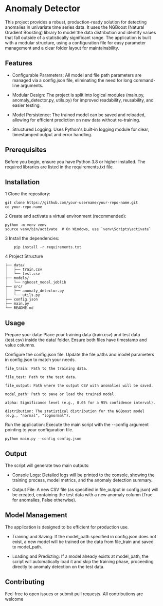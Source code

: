 # Anomaly Detector

This project provides a robust, production-ready solution for detecting anomalies in univariate time series data. It uses the NGBoost (Natural Gradient Boosting) library to model the data distribution and identify values that fall outside of a statistically significant range. The application is built with a modular structure, using a configuration file for easy parameter management and a clear folder layout for maintainability.

## Features

- Configurable Parameters: All model and file path parameters are managed via a config.json file, eliminating the need for long command-line arguments.

- Modular Design: The project is split into logical modules (main.py, anomaly_detector.py, utils.py) for improved readability, reusability, and easier testing.

- Model Persistence: The trained model can be saved and reloaded, allowing for efficient prediction on new data without re-training.

- Structured Logging: Uses Python's built-in logging module for clear, timestamped output and error handling.

## Prerequisites

Before you begin, ensure you have Python 3.8 or higher installed. The required libraries are listed in the requirements.txt file.

## Installation

1 Clone the repository:

```
git clone https://github.com/your-username/your-repo-name.git
cd your-repo-name
```

2 Create and activate a virtual environment (recommended):

```
python -m venv venv
source venv/bin/activate  # On Windows, use `venv\Scripts\activate`
```

3 Install the dependencies:

```
    pip install -r requirements.txt
```

4 Project Structure

```
├── data/
│   ├── train.csv
│   └── test.csv
├── models/
│   └── ngboost_model.joblib
├── src/
│   ├── anomaly_detector.py
│   └── utils.py
├── config.json
├── main.py
└── README.md
```

## Usage

Prepare your data: Place your training data (train.csv) and test data (test.csv) inside the data/ folder. Ensure both files have timestamp and value columns.

Configure the config.json file: Update the file paths and model parameters in config.json to match your needs.

    file_train: Path to the training data.

    file_test: Path to the test data.

    file_output: Path where the output CSV with anomalies will be saved.

    model_path: Path to save or load the trained model.

    alpha: Significance level (e.g., 0.05 for a 95% confidence interval).

    distribution: The statistical distribution for the NGBoost model (e.g., "normal", "lognormal").

Run the application: Execute the main script with the --config argument pointing to your configuration file.

```
python main.py --config config.json
```

## Output

The script will generate two main outputs:

- Console Logs: Detailed logs will be printed to the console, showing the training process, model metrics, and the anomaly detection summary.

- Output File: A new CSV file (as specified in file_output in config.json) will be created, containing the test data with a new anomaly column (True for anomalies, False otherwise).

## Model Management

The application is designed to be efficient for production use.

- Training and Saving: If the model_path specified in config.json does not exist, a new model will be trained on the data from file_train and saved to model_path.

- Loading and Predicting: If a model already exists at model_path, the script will automatically load it and skip the training phase, proceeding directly to anomaly detection on the test data.

## Contributing

Feel free to open issues or submit pull requests. All contributions are welcome
